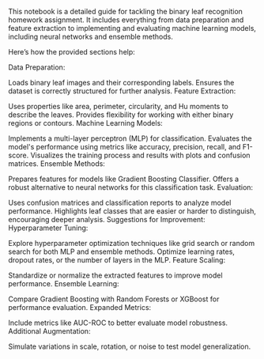 
This notebook is a detailed guide for tackling the binary leaf recognition homework assignment. It includes everything from data preparation and feature extraction to implementing and evaluating machine learning models, including neural networks and ensemble methods.

Here’s how the provided sections help:

Data Preparation:

Loads binary leaf images and their corresponding labels.
Ensures the dataset is correctly structured for further analysis.
Feature Extraction:

Uses properties like area, perimeter, circularity, and Hu moments to describe the leaves.
Provides flexibility for working with either binary regions or contours.
Machine Learning Models:

Implements a multi-layer perceptron (MLP) for classification.
Evaluates the model's performance using metrics like accuracy, precision, recall, and F1-score.
Visualizes the training process and results with plots and confusion matrices.
Ensemble Methods:

Prepares features for models like Gradient Boosting Classifier.
Offers a robust alternative to neural networks for this classification task.
Evaluation:

Uses confusion matrices and classification reports to analyze model performance.
Highlights leaf classes that are easier or harder to distinguish, encouraging deeper analysis.
Suggestions for Improvement:
Hyperparameter Tuning:

Explore hyperparameter optimization techniques like grid search or random search for both MLP and ensemble methods.
Optimize learning rates, dropout rates, or the number of layers in the MLP.
Feature Scaling:

Standardize or normalize the extracted features to improve model performance.
Ensemble Learning:

Compare Gradient Boosting with Random Forests or XGBoost for performance evaluation.
Expanded Metrics:

Include metrics like AUC-ROC to better evaluate model robustness.
Additional Augmentation:

Simulate variations in scale, rotation, or noise to test model generalization.
